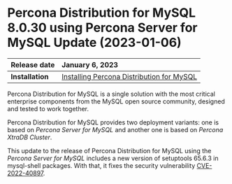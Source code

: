 # Percona Distribution for MySQL 8.0.30 using Percona Server for MySQL Update (2023-01-06)

| Release date    | January 6, 2023 |
| :-------------- | :--------------- |
|**Installation** | [Installing Percona Distribution for MySQL](installing.md)|

Percona Distribution for MySQL is a single solution with the most critical enterprise components from the MySQL open source community, designed and tested to work together.

Percona Distribution for MySQL provides two deployment variants: one is based on *Percona Server for MySQL* and another one is based on *Percona XtraDB Cluster*. 

This update to the release of Percona Distribution for MySQL using the *Percona Server for MySQL* includes a new version of setuptools 65.6.3 in mysql-shell packages. With that, it fixes the security vulnerability [CVE-2022-40897](https://avd.aquasec.com/nvd/2022/cve-2022-40897/).